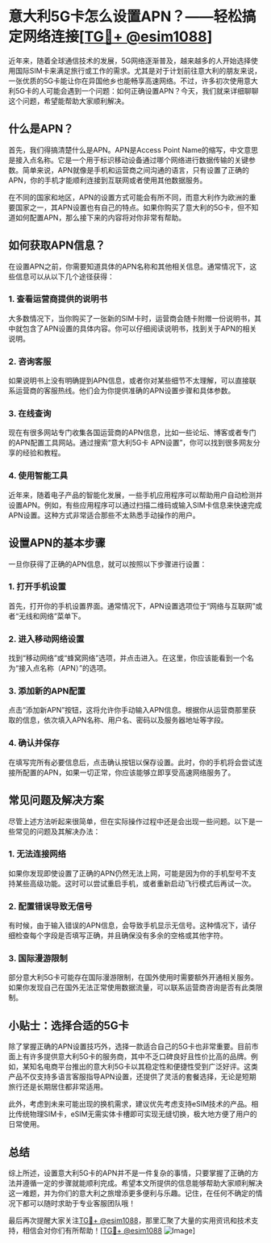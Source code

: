 # 意大利5G卡怎么设置APN？——轻松搞定网络连接[[TG💪+ @esim1088](https://t.me/s/esim1088)]

近年来，随着全球通信技术的发展，5G网络逐渐普及，越来越多的人开始选择使用国际SIM卡来满足旅行或工作的需求。尤其是对于计划前往意大利的朋友来说，一张优质的5G卡能让你在异国他乡也能畅享高速网络。不过，许多初次使用意大利5G卡的人可能会遇到一个问题：如何正确设置APN？今天，我们就来详细聊聊这个问题，希望能帮助大家顺利解决。

## 什么是APN？

首先，我们得搞清楚什么是APN。APN是Access Point Name的缩写，中文意思是接入点名称。它是一个用于标识移动设备通过哪个网络进行数据传输的关键参数。简单来说，APN就像是手机和运营商之间沟通的语言，只有设置了正确的APN，你的手机才能顺利连接到互联网或者使用其他数据服务。

在不同的国家和地区，APN的设置方式可能会有所不同，而意大利作为欧洲的重要国家之一，其APN设置也有自己的特点。如果你购买了意大利的5G卡，但不知道如何配置APN，那么接下来的内容将对你非常有帮助。

## 如何获取APN信息？

在设置APN之前，你需要知道具体的APN名称和其他相关信息。通常情况下，这些信息可以从以下几个途径获得：

### 1. 查看运营商提供的说明书

大多数情况下，当你购买了一张新的SIM卡时，运营商会随卡附赠一份说明书，其中就包含了APN设置的具体内容。你可以仔细阅读说明书，找到关于APN的相关说明。

### 2. 咨询客服

如果说明书上没有明确提到APN信息，或者你对某些细节不太理解，可以直接联系运营商的客服热线。他们会为你提供准确的APN设置步骤和具体参数。

### 3. 在线查询

现在有很多网站专门收集各国运营商的APN信息，比如一些论坛、博客或者专门的APN配置工具网站。通过搜索“意大利5G卡 APN设置”，你可以找到很多网友分享的经验和教程。

### 4. 使用智能工具

近年来，随着电子产品的智能化发展，一些手机应用程序可以帮助用户自动检测并设置APN。例如，有些应用程序可以通过扫描二维码或输入SIM卡信息来快速完成APN设置。这种方式非常适合那些不太熟悉手动操作的用户。

## 设置APN的基本步骤

一旦你获得了正确的APN信息，就可以按照以下步骤进行设置：

### 1. 打开手机设置

首先，打开你的手机设置界面。通常情况下，APN设置选项位于“网络与互联网”或者“无线和网络”菜单下。

### 2. 进入移动网络设置

找到“移动网络”或“蜂窝网络”选项，并点击进入。在这里，你应该能看到一个名为“接入点名称（APN）”的选项。

### 3. 添加新的APN配置

点击“添加新APN”按钮，这将允许你手动输入APN信息。根据你从运营商那里获取的信息，依次填入APN名称、用户名、密码以及服务器地址等字段。

### 4. 确认并保存

在填写完所有必要信息后，点击确认按钮以保存设置。此时，你的手机将会尝试连接所配置的APN，如果一切正常，你应该能够立即享受高速网络服务了。

## 常见问题及解决方案

尽管上述方法听起来很简单，但在实际操作过程中还是会出现一些问题。以下是一些常见的问题及其解决办法：

### 1. 无法连接网络

如果你发现即使设置了正确的APN仍然无法上网，可能是因为你的手机型号不支持某些高级功能。这时可以尝试重启手机，或者重新启动飞行模式后再试一次。

### 2. 配置错误导致无信号

有时候，由于输入错误的APN信息，会导致手机显示无信号。这种情况下，请仔细检查每个字段是否填写正确，并且确保没有多余的空格或其他字符。

### 3. 国际漫游限制

部分意大利5G卡可能存在国际漫游限制，在国外使用时需要额外开通相关服务。如果你发现自己在国外无法正常使用数据流量，可以联系运营商咨询是否有此类限制。

## 小贴士：选择合适的5G卡

除了掌握正确的APN设置技巧外，选择一款适合自己的5G卡也非常重要。目前市面上有许多提供意大利5G卡的服务商，其中不乏口碑良好且性价比高的品牌。例如，某知名电商平台推出的意大利5G卡以其稳定性和便捷性受到广泛好评。这类产品不仅支持多语言客服指导APN设置，还提供了灵活的套餐选择，无论是短期旅行还是长期居住都非常适用。

此外，考虑到未来可能出现的换机需求，建议优先考虑支持eSIM技术的产品。相比传统物理SIM卡，eSIM无需实体卡槽即可实现无缝切换，极大地方便了用户的日常使用。

## 总结

综上所述，设置意大利5G卡的APN并不是一件复杂的事情，只要掌握了正确的方法并遵循一定的步骤就能顺利完成。希望本文所提供的信息能够帮助大家顺利解决这一难题，并为你们的意大利之旅增添更多便利与乐趣。记住，在任何不确定的情况下都可以随时求助于专业客服团队哦！

最后再次提醒大家关注[TG💪+ @esim1088](https://t.me/s/esim1088)，那里汇聚了大量的实用资讯和技术支持，相信会对你们有所帮助！[[TG💪+ @esim1088](https://t.me/s/esim1088) ![Image](https://i.postimg.cc/4NQfJmqS/Snipaste-2025-05-13-00-14-12.png)]